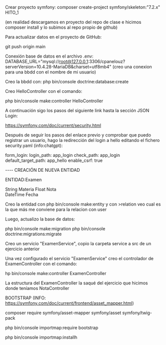 Crear proyecto symfony:
composer create-project symfony/skeleton:"7.2.x" HITO_1

(en realidad descargamos en proyecto del repo de clase e hicimos composer install y lo subimos al repo propio de github)

Para actualizar datos en el proyecto de GitHub:

git push origin main

Conexión base de datos en el archivo .env:
DATABASE_URL="mysql://root@127.0.0.1:3306/cpanelouz?serverVersion=10.4.28-MariaDB&charset=utf8mb4"
(creo una conexion para una bbdd con el nombre de mi usuario)

Creo la bbdd con:
php bin/console doctrine:database:create

Creo HelloController con el comando:

php bin/console make:controller HelloController

A continuación sigo los pasos del siguiente link hasta la sección JSON Login:

https://symfony.com/doc/current/security.html 

Después de seguir los pasos del enlace previo y comprobar que puedo registrar un usuario, hago la redirección del login a hello editando el fichero security.yaml (info:chatgpt):

 form_login:
                login_path: app_login
                check_path: app_login
                default_target_path: app_hello
                enable_csrf: true


---- CREACIÓN DE NUEVA ENTIDAD

ENTIDAD:Examen

String  	Materia
Float   	Nota    
DateTime	Fecha


Creo la entidad con php bin/console make:entity y con >relation veo cual es la que más me conviene para la relacion con user 


Luego, actualizo la base de datos:

php bin/console make:migration 
php bin/console doctrine:migrations:migrate 

Creo un servicio "ExamenService", copio la carpeta service a src de un ejercicio anterior


Una vez configurado el servicio "ExamenService" creo el controlador de ExamenController con el comando:

hp bin/console make:controller ExamenController

La estructura del ExamenController la saqué del ejercicio que hicimos donde teníamos NotaController


BOOTSTRAP (INFO: https://symfony.com/doc/current/frontend/asset_mapper.html)

composer require symfony/asset-mapper symfony/asset symfony/twig-pack


php bin/console importmap:require bootstrap


php bin/console importmap:installh